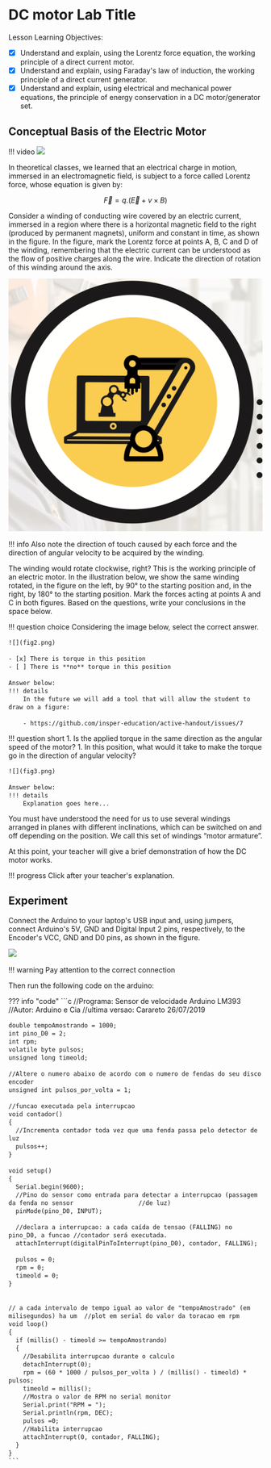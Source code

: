 # DC motor Lab Title

Lesson Learning Objectives:

- [x] Understand and explain, using the Lorentz force equation, the working principle of a direct current motor.
- [x] Understand and explain, using Faraday's law of induction, the working principle of a direct current generator.
- [x] Understand and explain, using electrical and mechanical power equations, the principle of energy conservation in a DC motor/generator set.

## Conceptual Basis of the Electric Motor

!!! video
    ![](https://www.youtube.com/watch?v=nRDVm5rn_2A)

In theoretical classes, we learned that an electrical charge in motion, immersed in an electromagnetic field, is subject to a force called Lorentz force, whose equation is given by:

$$
\overrightarrow{F} = q . (\overrightarrow{E} + v \times B)
$$

Consider a winding of conducting wire covered by an electric current, immersed in a region where there is a horizontal magnetic field to the right (produced by permanent magnets), uniform and constant in time, as shown in the figure. In the figure, mark the Lorentz force at points A, B, C and D of the winding, remembering that the electric current can be understood as the flow of positive charges along the wire. Indicate the direction of rotation of this winding around the axis.

![](fig1.png)

!!! info
    Also note the direction of touch caused by each force and the direction of angular velocity to be acquired by the winding.

The winding would rotate clockwise, right? This is the working principle of an electric motor. In the illustration below, we show the same winding rotated, in the figure on the left, by 90° to the starting position and, in the right, by 180° to the starting position. Mark the forces acting at points A and C in both figures. Based on the questions, write your conclusions in the space below.

!!! question choice
    Considering the image below, select the correct answer.
    
    ![](fig2.png)    
    
    - [x] There is torque in this position
    - [ ] There is **no** torque in this position
    
    Answer below:
    !!! details
        In the future we will add a tool that will allow the student to draw on a figure:
        
        - https://github.com/insper-education/active-handout/issues/7

!!! question short
    1. Is the applied torque in the same direction as the angular speed of the motor?
    1. In this position, what would it take to make the torque go in the direction of angular velocity?
    
    ![](fig3.png)
    
    Answer below:
    !!! details
        Explanation goes here...

You must have understood the need for us to use several windings arranged in planes with different inclinations, which can be switched on and off depending on the position. We call this set of windings “motor armature”. 

At this point, your teacher will give a brief demonstration of how the DC motor works.

!!! progress
    Click after your teacher's explanation.

## Experiment

Connect the Arduino to your laptop's USB input and, using jumpers, connect Arduino's 5V, GND and Digital Input 2 pins, respectively, to the Encoder's VCC, GND and D0 pins, as shown in the figure.

![](fig4.png)

!!! warning
    Pay attention to the correct connection

Then run the following code on the arduino:

??? info "code"
    ```c
    //Programa: Sensor de velocidade Arduino LM393
    //Autor: Arduino e Cia
    //ultima versao: Carareto 26/07/2019

    double tempoAmostrando = 1000;
    int pino_D0 = 2;
    int rpm;
    volatile byte pulsos;
    unsigned long timeold;

    //Altere o numero abaixo de acordo com o numero de fendas do seu disco encoder
    unsigned int pulsos_por_volta = 1;

    //funcao executada pela interrupcao
    void contador()
    {
      //Incrementa contador toda vez que uma fenda passa pelo detector de luz
      pulsos++;
    }

    void setup()
    {
      Serial.begin(9600);
      //Pino do sensor como entrada para detectar a interrupcao (passagem da fenda no sensor                  //de luz)
      pinMode(pino_D0, INPUT);

      //declara a interrupcao: a cada caída de tensao (FALLING) no pino_D0, a funcao //contador será executada.
      attachInterrupt(digitalPinToInterrupt(pino_D0), contador, FALLING);

      pulsos = 0;
      rpm = 0;
      timeold = 0;
    }


    // a cada intervalo de tempo igual ao valor de "tempoAmostrado" (em milisegundos) ha um  //plot em serial do valor da toracao em rpm
    void loop()
    {
      if (millis() - timeold >= tempoAmostrando)
      {
        //Desabilita interrupcao durante o calculo
        detachInterrupt(0);
        rpm = (60 * 1000 / pulsos_por_volta ) / (millis() - timeold) * pulsos;
        timeold = millis();
        //Mostra o valor de RPM no serial monitor
        Serial.print("RPM = ");
        Serial.println(rpm, DEC);
        pulsos =0;
        //Habilita interrupcao
        attachInterrupt(0, contador, FALLING);
      }
    }
    ```

